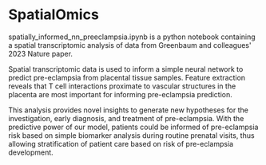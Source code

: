 # SpatialOmics

spatially_informed_nn_preeclampsia.ipynb is a python notebook containing a spatial transcriptomic analysis of data from Greenbaum and colleagues' 2023 Nature paper. 

Spatial transcriptomic data is used to inform a simple neural network to predict pre-eclampsia from placental tissue samples. Feature extraction reveals that T cell interactions proximate to vascular structures in the placenta are most important for informing pre-eclampsia prediction. 

This analysis provides novel insights to generate new hypotheses for the investigation, early diagnosis, and treatment of pre-eclampsia. With the predictive power of our model, patients could be informed of pre-eclampsia risk based on simple biomarker analysis during routine prenatal visits, thus allowing stratification of patient care based on risk of pre-eclampsia development.
